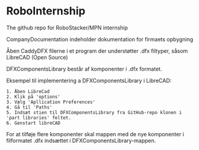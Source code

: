 # RoboInternship
The github repo for RoboStacker/MPN internship

CompanyDocumentation indeholder dokumentation for firmaets opbygning


Åben CaddyDFX filerne i et program der understøtter .dfx filtyper, såsom LibreCAD (Open Source)

DFXComponentsLibrary består af komponenter i .dfx formatet. 

Eksempel til implementering a DFXComponentsLibrary i LibreCAD:

	1. Åben LibreCad
	2. Klik på 'options' 
	3. Vælg 'Apllication Preferences' 
	4. Gå til 'Paths'	
	5. Indsæt stien til DFXComponentsLibrary fra GitHub-repo klonen i 'part libraries' feltet. 
	6. Genstart libreCAD

 For at tilføje flere komponenter skal mappen med de nye komponenter i filformatet .dfx indsættet i DFXComponentsLibrary-mappen.
